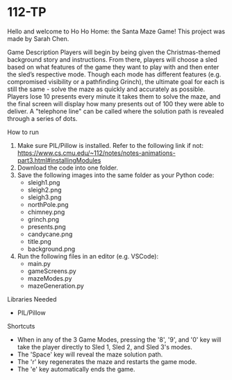 # 112-TP

Hello and welcome to Ho Ho Home: the Santa Maze Game!
This project was made by Sarah Chen.

Game Description
    Players will begin by being given the Christmas-themed background story and 
    instructions. From there, players will choose a sled based on what features 
    of the game they want to play with and then enter the sled’s respective mode. 
    Though each mode has different features (e.g. compromised visibility or a 
    pathfinding Grinch), the ultimate goal for each is still the same - solve the 
    maze as quickly and accurately as possible. Players lose 10 presents every 
    minute it takes them to solve the maze, and the final screen will display how 
    many presents out of 100 they were able to deliver. A "telephone line" can be 
    called where the solution path is revealed through a series of dots.

How to run
1) Make sure PIL/Pillow is installed. Refer to the following link if not:
    https://www.cs.cmu.edu/~112/notes/notes-animations-part3.html#installingModules
2) Download the code into one folder.
3) Save the following images into the same folder as your Python code:
    - sleigh1.png
    - sleigh2.png
    - sleigh3.png
    - northPole.png
    - chimney.png
    - grinch.png
    - presents.png
    - candycane.png
    - title.png
    - background.png
4) Run the following files in an editor (e.g. VSCode):
    - main.py
    - gameScreens.py
    - mazeModes.py
    - mazeGeneration.py

Libraries Needed
- PIL/Pillow

Shortcuts
- When in any of the 3 Game Modes, pressing the '8', '9', and '0' key will take 
  the player directly to Sled 1, Sled 2, and Sled 3's modes.
- The 'Space' key will reveal the maze solution path.
- The 'r' key regenerates the maze and restarts the game mode.
- The 'e' key automatically ends the game.
